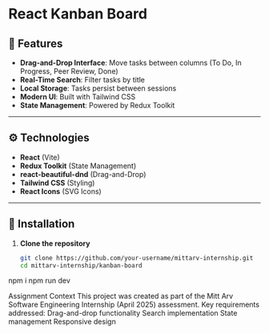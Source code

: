 # React Kanban Board


## 🎯 Features
- **Drag-and-Drop Interface**: Move tasks between columns (To Do, In Progress, Peer Review, Done)
- **Real-Time Search**: Filter tasks by title
- **Local Storage**: Tasks persist between sessions
- **Modern UI**: Built with Tailwind CSS
- **State Management**: Powered by Redux Toolkit

---

## ⚙️ Technologies
- **React** (Vite)
- **Redux Toolkit** (State Management)
- **react-beautiful-dnd** (Drag-and-Drop)
- **Tailwind CSS** (Styling)
- **React Icons** (SVG Icons)

---

## 🚀 Installation

1. **Clone the repository**
   ```bash
   git clone https://github.com/your-username/mittarv-internship.git
   cd mittarv-internship/kanban-board
npm i 
npm run dev


Assignment Context
This project was created as part of the Mitt Arv Software Engineering Internship (April 2025) assessment. Key requirements addressed:
Drag-and-drop functionality
Search implementation
State management
Responsive design
   
